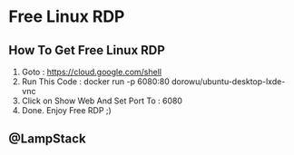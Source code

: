# Free Linux RDP

## How To Get Free Linux RDP 

1. Goto : https://cloud.google.com/shell
2. Run This Code : docker run -p 6080:80 dorowu/ubuntu-desktop-lxde-vnc
3. Click on Show Web And Set Port To : 6080
4. Done. Enjoy Free RDP ;)

## @LampStack
